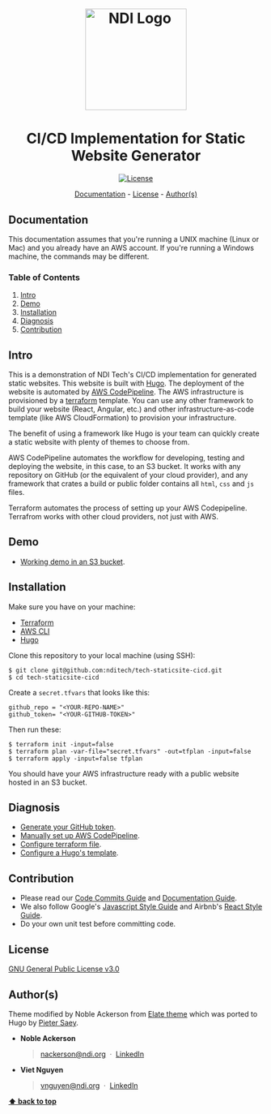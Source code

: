<h1 align="center">
  <a href="https://www.ndi.org/"><img src="https://www.ndi.org/sites/all/themes/ndi/images/NDI_logo_svg.svg" alt="NDI Logo" width="200"></a>
</h1>

<h1 align="center">
  CI/CD Implementation for Static Website Generator
</h1>

<p align="center">
  <a href="./LICENSE">
    <img src="https://img.shields.io/badge/license-GPL-red.svg" alt="License"/>
  </a>
</p>

<p align="center">
  <a href="#documentation">Documentation</a> - 
  <a href="#license">License</a> - 
  <a href="#authors">Author(s)</a>
</p>

## Documentation

This documentation assumes that you're running a UNIX machine (Linux or Mac) and you already have an AWS account. If you're running a Windows machine, the commands may be different.

### Table of Contents

1. [Intro](#intro)
1. [Demo](#demo)
1. [Installation](#installation)
1. [Diagnosis](#diagnosis)
1. [Contribution](#contribution)

## Intro

This is a demonstration of NDI Tech's CI/CD implementation for generated static websites. This website is built with [Hugo](https://gohugo.io/). The deployment of the website is automated by [AWS CodePipeline](https://aws.amazon.com/codepipeline/). The AWS infrastructure is provisioned by a [terraform](https://www.terraform.io/) template. You can use any other framework to build your website (React, Angular, etc.) and other infrastructure-as-code template (like AWS CloudFormation) to provision your infrastructure.

The benefit of using a framework like Hugo is your team can quickly create a static website with plenty of themes to choose from.

AWS CodePipeline automates the workflow for developing, testing and deploying the website, in this case, to an S3 bucket. It works with any repository on GitHub (or the equivalent of your cloud provider), and any framework that crates a build or public folder contains all `html`, `css` and `js` files.

Terraform automates the process of setting up your AWS Codepipeline. Terrafrom works with other cloud providers, not just with AWS.

## Demo

- [Working demo in an S3 bucket](http://static-website-terraform-artifact-bucket.s3-website-us-east-1.amazonaws.com/).

## Installation

Make sure you have on your machine:

- [Terraform](https://learn.hashicorp.com/terraform/getting-started/install.html)
- [AWS CLI](https://docs.aws.amazon.com/cli/latest/userguide/cli-chap-install.html)
- [Hugo](https://gohugo.io/getting-started/installing/)

Clone this repository to your local machine (using SSH):
```
$ git clone git@github.com:nditech/tech-staticsite-cicd.git
$ cd tech-staticsite-cicd
```
Create a `secret.tfvars` that looks like this:
```
github_repo = "<YOUR-REPO-NAME>"
github_token= "<YOUR-GITHUB-TOKEN>"
```
Then run these:
```
$ terraform init -input=false
$ terraform plan -var-file="secret.tfvars" -out=tfplan -input=false 
$ terraform apply -input=false tfplan
```
You should have your AWS infrastructure ready with a public website hosted in an S3 bucket.

## Diagnosis

- [Generate your GitHub token](https://help.github.com/en/articles/creating-a-personal-access-token-for-the-command-line).
- [Manually set up AWS CodePipeline](./docs/aws/codepipeline.md).
- [Configure terraform file](./docs/terraform/README.md).
- [Configure a Hugo's template](./docs/hugo/README.md).

## Contribution

- Please read our [Code Commits Guide](https://github.com/nditech/git-styleguide) and [Documentation Guide](https://github.com/nditech/standardized-README).
- We also follow Google's [Javascript Style Guide](https://google.github.io/styleguide/jsguide.html) and Airbnb's [React Style Guide](https://github.com/airbnb/javascript/tree/master/react).
- Do your own unit test before committing code.

## License

[GNU General Public License v3.0](./LICENSE)

## Author(s)

Theme modified by Noble Ackerson from [Elate theme](https://freehtml5.co/) which was ported to Hugo by [Pieter Saey](http://saey55.gitlab.io/pietercv).

- <b>Noble Ackerson</b>
    > nackerson@ndi.org &nbsp;&middot;&nbsp;
    > [LinkedIn](https://www.linkedin.com/in/noblea)

- <b>Viet Nguyen</b>
    > vnguyen@ndi.org &nbsp;&middot;&nbsp;
    > [LinkedIn](https://www.linkedin.com/in/nguyendviet)

**[⬆ back to top](#documentation)**
